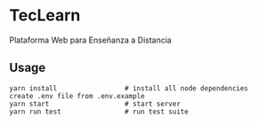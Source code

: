 # TecLearn
Plataforma Web para Enseñanza a Distancia

## Usage

```
yarn install                 # install all node dependencies
create .env file from .env.example
yarn start                   # start server
yarn run test                # run test suite
```